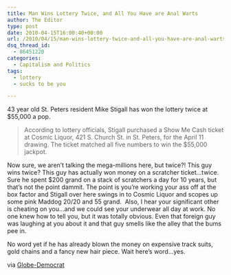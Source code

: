 ```yaml
---
title: Man Wins Lottery Twice, and All You Have are Anal Warts
author: The Editor
type: post
date: 2010-04-15T16:00:40+00:00
url: /2010/04/15/man-wins-lottery-twice-and-all-you-have-are-anal-warts/
dsq_thread_id:
  - 86451220
categories:
  - Capitalism and Politics
tags:
  - lottery
  - sucks to be you

---
```

43 year old St. Peters resident Mike Stigall has won the lottery twice at $55,000 a pop.

> According to lottery officials, Stigall purchased a Show Me Cash ticket at Cosmic Liquor, 421 S. Church St. in St. Peters, for the April 11 drawing. The ticket matched all five numbers to win the $55,000 jackpot.

Now sure, we aren&#8217;t talking the mega-millions here, but twice?! This guy wins twice? This guy has actually won money on a scratcher ticket&#8230;twice. Sure he spent $200 grand on a stack of scratchers a day for 10 years, but that&#8217;s not the point dammit. The point is you&#8217;re working your ass off at the box factor and Stigall over here swings in to Cosmic Liquor and scopes up some pink Maddog 20/20 and 55 grand.  Also, I hear your significant other is cheating on you&#8230;and we could see your underwear all day at work. No one knew how to tell you, but it was totally obvious. Even that foreign guy was laughing at you about it and that guy smells like the alley that the bums pee in.

No word yet if he has already blown the money on expensive track suits, gold chains and a fancy new hair piece. Wait here&#8217;s word&#8230;yes.

via <a href="http://www.globe-democrat.com/news/2010/apr/14/st-peters-man-wins-55000-jackpot/" target="_blank">Globe-Democrat</a>